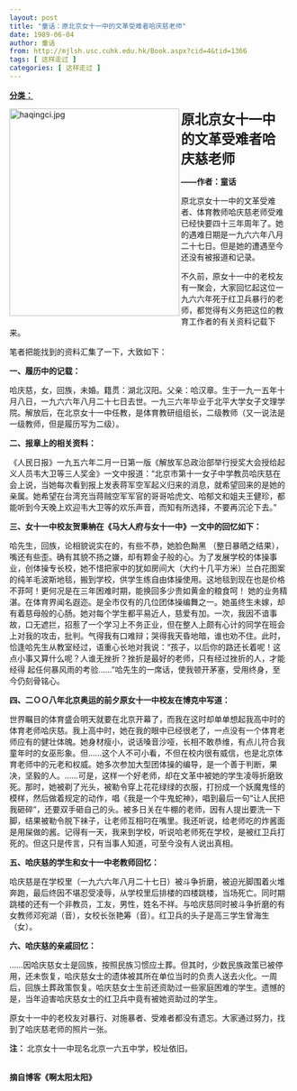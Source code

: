 ```yaml
---
layout: post
title: "童话：原北京女十一中的文革受难者哈庆慈老师"
date: 1989-06-04
author: 童话
from: http://mjlsh.usc.cuhk.edu.hk/Book.aspx?cid=4&tid=1366
tags: [ 这样走过 ]
categories: [ 这样走过 ]
---
```


<div style="margin: 15px 10px 10px 0px;">
 <div>
  <span id="ctl00_ContentPlaceHolder1_chapter1_SubjectLabel" style="font-weight:bold;text-decoration:underline;">
   分类：
  </span>
 </div>
 <p>
  <img align="left" alt="haqingci.jpg" border="0" height="368" src="http://mjlsh.usc.cuhk.edu.hk/medias/contents/1366/haqingci.jpg" width="302"/>
 </p>
 <p>
 </p>
 <p>
 </p>
 <p>
 </p>
 <p>
 </p>
 <p>
  <strong>
   <font size="5">
    原北京女十一中的文革受难者哈庆慈老师
   </font>
  </strong>
 </p>
 <p>
  <strong>
   ——作者：童话
  </strong>
 </p>
 <p>
  原北京女十一中的文革受难者、体育教师哈庆慈老师受难已经快要四十三年周年了。她的遇难日期是一九六六年八月二十七日。但是她的遭遇至今还没有被报道和记录。
 </p>
 <p>
  不久前，原女十一中的老校友有一聚会，大家回忆起这位一九六六年死于红卫兵暴行的老师，都觉得有义务把这位的教育工作者的有关资料记载下来。
 </p>
 <p>
  笔者把能找到的资料汇集了一下，大致如下：
 </p>
 <p>
  <strong>
   一、履历中的记载：
  </strong>
 </p>
 <p>
  哈庆慈，女，回族，未婚。籍贯：湖北汉阳。父亲：哈汉章。生于一九一五年十月八日，一九六六年八月二十七日去世。一九三六年毕业于北平大学女子文理学院。解放后，在北京女十一中任教，是体育教研组组长，二级教师（又一说法是一级教师，但是履历写为二级）。
 </p>
 <p>
  <strong>
   二、报章上的相关资料：
  </strong>
 </p>
 <p>
  《人民日报》一九五六年二月一日第一版《解放军总政治部举行授奖大会授给起义人员韦大卫等三人奖金》一文中报道：“北京市第十一女子中学教员哈庆慈在会上说，当她每次看到报上发表蒋军空军起义归来的消息，就希望回来的是她的亲属。她希望在台湾充当蒋贼空军军官的哥哥哈虎文、哈郁文和姐夫王健珍，都能听到今天晚上欢迎韦大卫等的欢乐声音，而知有所选择，不要再沉沦下去。”
 </p>
 <p>
  <strong>
   三、女十一中校友贺秉柟在《马大人府与女十一中》一文中的回忆如下：
  </strong>
 </p>
 <p>
  哈先生，回族，论相貌说实在的，有些不恭，她脸色黝黑 （整日暴晒之结果），嘴还有些歪。确有其貌不扬之嫌，却有颗金子般的心。为了发展学校的体操事业，创体操专长校，她不惜把家中的犹如房间大（大约十几平方米）兰白花图案的纯羊毛波斯地毯，搬到学校，供学生练自由体操使用。这地毯到现在也是价格不菲呵！更何况是在三年困难时期，能换回多少贵如黄金的粮食呵！ 她的业务精湛。在体育界闻名遐迩。是全市仅有的几位团体操编舞之一。她虽终生未嫁，却有着慈母般的心肠。她对每个学生都平易近人，慈爱有加。一次，我因不谙事故，口无遮拦，招惹了一个学习上不务正业，但在整人上颇有心计的同学在班会上对我的攻击，批判。气得我有口难辩；哭得我天昏地暗，谁也劝不住。此时， 恰逢哈先生从教室经过，语重心长地对我说：“孩子，以后你的路还长着呢！这点小事又算什么呢？人谁无挫折？挫折是最好的老师，只有经过挫折的人，才能经得 起任何暴风雨的考验……”哈先生的一席话，使我顿开茅塞，受用终身，至今仍刻骨铭心。
 </p>
 <p>
  <strong>
   四、二ＯＯ八年北京奥运的前夕原女十一中校友在博克中写道：
  </strong>
 </p>
 <p>
  世界瞩目的体育盛会明天就要在北京开幕了，而我在这时却单单想起我高中时的体育老师哈庆慈。我上高中时，她在我的眼中已经很老了，一点没有一个体育老师应有的健壮体魄。她身材瘦小，说话嗓音沙哑，长相不敢恭维，有点儿符合我童年时的女巫形象。但……这个人不可小看，不但在校内很有威信，也是北京体育老师中的元老和权威。她多次参加大型团体操的编导，是一个善于判断，果决，坚毅的人。……可是，这样一个好老师，却在文革中被她的学生凌辱折磨致死。那时，她被剃了光头，被勒令穿上花花绿绿的衣服，打扮成一个妖魔鬼怪的模样，然后做着规定的动作，唱《我是一个牛鬼蛇神》，唱到最后一句“让人民把我砸碎”，还要双手砸自己的头。被多日关在牛棚的老师，因有人提出要洗一下脚，结果被勒令脱下袜子，让老师互相叼在嘴里。我还听说，给老师吃的炸酱面是用屎做的酱。记得有一天，我来到学校，听说哈老师死在学校，是被红卫兵打死的。但这只是传言，只有当事人知道，可至今没有人说出真相。
 </p>
 <p>
  <strong>
   五、哈庆慈的学生和女十一中老教师回忆：
  </strong>
 </p>
 <p>
  哈庆慈是在学校里（一九六六年八月二十七日）被斗争折磨，被迫光脚围着火堆奔跑，最后终因不堪忍受凌辱，从学校里后排楼的四楼跳楼，当场死亡。同时期跳楼的还有一个非教员，工友，男性，姓名不祥。与哈庆慈同时被斗争折磨的有女教师邓宛湖（音），女校长张艳筹（音）。红卫兵的头子是高三学生曾海生（女）。
 </p>
 <p>
  <strong>
   六、哈庆慈的亲戚回忆：
  </strong>
 </p>
 <p>
  ……因哈庆慈女士是回族，按照民族习惯应土葬。但其时，少数民族政策已被停用，还未恢复，哈庆慈女士的遗体被其所在单位当时的负责人送去火化。一周后，回族土葬政策恢复。哈庆慈女士生前还资助过一些家庭困难的学生。遗憾的是，当年迫害哈庆慈女士的红卫兵中竟有被她资助过的学生。
 </p>
 <p>
  原女十一中的老校友对暴行、对施暴者、受难者都没有遗忘。大家通过努力，找到了哈庆慈老师的照片一张。
 </p>
 <p>
  <strong>
   注：
  </strong>
  北京女十一中现名北京一六五中学，校址依旧。
 </p>
 <p>
  <br/>
  <strong>
   摘自博客《啊太阳太阳》
  </strong>
 </p>
</div>

